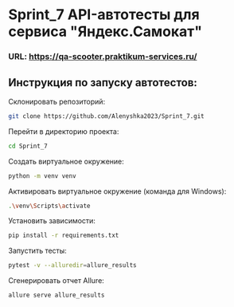 # Sprint_7 API-автотесты для сервиса "Яндекс.Самокат"
### URL: https://qa-scooter.praktikum-services.ru/

## Инструкция по запуску автотестов:
Склонировать репозиторий:

```bash
git clone https://github.com/Alenyshka2023/Sprint_7.git
``` 

Перейти в директорию проекта:
```bash
cd Sprint_7
``` 

Создать виртуальное окружение:
```bash
python -m venv venv
``` 
Активировать виртуальное окружение (команда для Windows):
```bash
.\venv\Scripts\activate
``` 
Установить зависимости:
```bash
pip install -r requirements.txt
```
Запустить тесты:
```bash
pytest -v --alluredir=allure_results 
```
Сгенерировать отчет Allure:
```bash
allure serve allure_results 
```